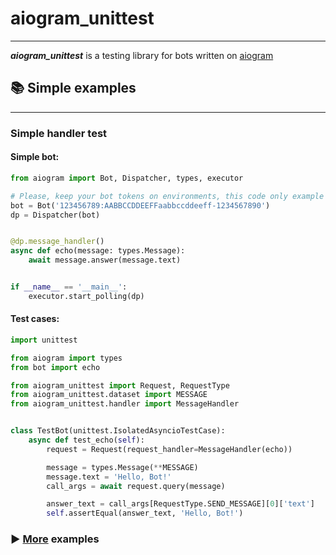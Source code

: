 # aiogram_unittest

<hr>

***aiogram_unittest*** is a testing library for bots written on <a href="https://github.com/aiogram/aiogram">aiogram</a>

## 📚 Simple examples

<hr>

### Simple handler test

#### Simple bot:

```python
from aiogram import Bot, Dispatcher, types, executor

# Please, keep your bot tokens on environments, this code only example
bot = Bot('123456789:AABBCCDDEEFFaabbccddeeff-1234567890')
dp = Dispatcher(bot)


@dp.message_handler()
async def echo(message: types.Message):
    await message.answer(message.text)


if __name__ == '__main__':
    executor.start_polling(dp)


```

#### Test cases:

```python
import unittest

from aiogram import types
from bot import echo

from aiogram_unittest import Request, RequestType
from aiogram_unittest.dataset import MESSAGE
from aiogram_unittest.handler import MessageHandler


class TestBot(unittest.IsolatedAsyncioTestCase):
    async def test_echo(self):
        request = Request(request_handler=MessageHandler(echo))

        message = types.Message(**MESSAGE)
        message.text = 'Hello, Bot!'
        call_args = await request.query(message)

        answer_text = call_args[RequestType.SEND_MESSAGE][0]['text']
        self.assertEqual(answer_text, 'Hello, Bot!')

```

### ▶️ <a href='https://OCCCAS/aiogram_unittest/examples'>More</a> examples

